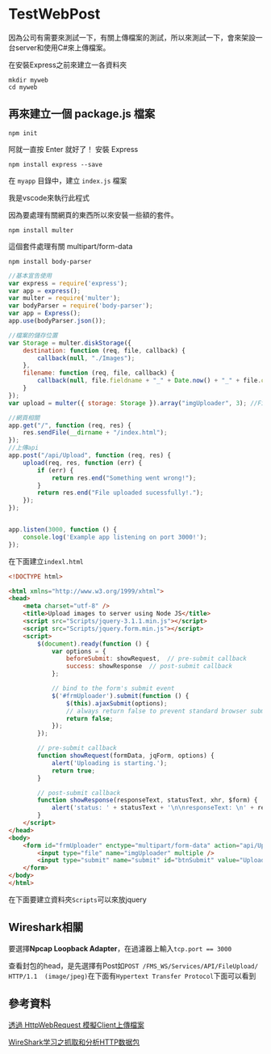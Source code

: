 # TestWebPost
因為公司有需要來測試一下，有關上傳檔案的測試，所以來測試一下，會來架設一台server和使用C#來上傳檔案。

在安裝Express之前來建立一各資料夾

```
mkdir myweb
cd myweb
```

## 再來建立一個 package.js 檔案

```
npm init
```

阿就一直按 Enter 就好了！
安裝 Express

```
npm install express --save
```

在 `myapp` 目錄中，建立 `index.js` 檔案

我是vscode來執行此程式

因為要處理有關網頁的東西所以來安裝一些額的套件。

```
npm install multer
```

 這個套件處理有關 multipart/form-data 

```
npm install body-parser
```

```javascript
//基本宣告使用
var express = require('express');
var app = express();
var multer = require('multer');
var bodyParser = require('body-parser');
var app = Express();
app.use(bodyParser.json());

//檔案的儲存位置
var Storage = multer.diskStorage({
    destination: function (req, file, callback) {
        callback(null, "./Images");
    },
    filename: function (req, file, callback) {
        callback(null, file.fieldname + "_" + Date.now() + "_" + file.originalname);
    }
});
var upload = multer({ storage: Storage }).array("imgUploader", 3); //Field name and max count 

//網頁相關
app.get("/", function (req, res) {
    res.sendFile(__dirname + "/index.html");
});
//上傳api
app.post("/api/Upload", function (req, res) {
    upload(req, res, function (err) {
        if (err) {
            return res.end("Something went wrong!");
        }
        return res.end("File uploaded sucessfully!.");
    });
});


app.listen(3000, function () {
    console.log('Example app listening on port 3000!');
});
```

在下面建立`indexl.html`

```html
<!DOCTYPE html>

<html xmlns="http://www.w3.org/1999/xhtml">
<head>
    <meta charset="utf-8" />
    <title>Upload images to server using Node JS</title>
    <script src="Scripts/jquery-3.1.1.min.js"></script>
    <script src="Scripts/jquery.form.min.js"></script>
    <script>
        $(document).ready(function () {
            var options = {
                beforeSubmit: showRequest,  // pre-submit callback
                success: showResponse  // post-submit callback
            };

            // bind to the form's submit event
            $('#frmUploader').submit(function () {
                $(this).ajaxSubmit(options);
                // always return false to prevent standard browser submit and page navigation
                return false;
            });
        });

        // pre-submit callback
        function showRequest(formData, jqForm, options) {
            alert('Uploading is starting.');
            return true;
        }

        // post-submit callback
        function showResponse(responseText, statusText, xhr, $form) {
            alert('status: ' + statusText + '\n\nresponseText: \n' + responseText );
        }
    </script>
</head>
<body>
    <form id="frmUploader" enctype="multipart/form-data" action="api/Upload/" method="post">
        <input type="file" name="imgUploader" multiple />
        <input type="submit" name="submit" id="btnSubmit" value="Upload" />
    </form>
</body>
</html>
```

在下面要建立資料夾`Scripts`可以來放jquery

## Wireshark相關

要選擇**Npcap Loopback Adapter**，在過濾器上輸入`tcp.port == 3000`

查看封包的head，是先選擇有Post如`POST /FMS_WS/Services/API/FileUpload/ HTTP/1.1  (image/jpeg)`在下面有`Hypertext Transfer Protocol`下面可以看到















## 參考資料



[透過 HttpWebRequest 模擬Client上傳檔案](http://no2don.blogspot.com/2012/11/caspnet-httpwebrequest-client.html)

[WireShark学习之抓取和分析HTTP数据包](https://www.centos.bz/2017/10/wireshark%E5%AD%A6%E4%B9%A0%E4%B9%8B%E6%8A%93%E5%8F%96%E5%92%8C%E5%88%86%E6%9E%90http%E6%95%B0%E6%8D%AE%E5%8C%85/)